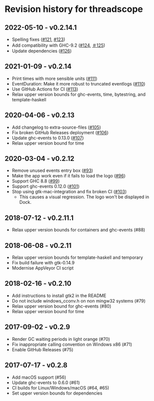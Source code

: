 # Revision history for threadscope

## 2022-05-10 - v0.2.14.1

* Spelling fixes ([#121](https://github.com/haskell/ThreadScope/pull/121), [#123](https://github.com/haskell/ThreadScope/pull/123))
* Add compatibility with GHC-9.2 ([#124](https://github.com/haskell/ThreadScope/pull/124), [＃125](https://github.com/haskell/ThreadScope/pull/125))
* Update dependencies ([#126](https://github.com/haskell/ThreadScope/pull/126))

## 2021-01-09 - v0.2.14

* Print times with more sensible units ([#111](https://github.com/haskell/ThreadScope/pull/111))
* EventDuration: Make it more robust to truncated eventlogs ([#110](https://github.com/haskell/ThreadScope/pull/110))
* Use GitHub Actions for CI ([#113](https://github.com/haskell/ThreadScope/pull/113))
* Relax upper version bounds for ghc-events, time, bytestring, and template-haskell

## 2020-04-06 - v0.2.13

* Add changelog to extra-source-files ([#105](https://github.com/haskell/ThreadScope/pull/105))
* Fix broken GitHub Releases deployment ([#106](https://github.com/haskell/ThreadScope/pull/106))
* Update ghc-events to 0.13.0 ([#107](https://github.com/haskell/ThreadScope/pull/107))
* Relax upper version bound for time

## 2020-03-04 - v0.2.12

* Remove unused events entry box ([#93](https://github.com/haskell/ThreadScope/pull/93))
* Make the app work even if it fails to load the logo ([#96](https://github.com/haskell/ThreadScope/pull/96))
* Support GHC 8.8 ([#99](https://github.com/haskell/ThreadScope/pull/99))
* Support ghc-events 0.12.0 ([#101](https://github.com/haskell/ThreadScope/pull/101))
* Stop using gtk-mac-integration and fix broken CI ([#103](https://github.com/haskell/ThreadScope/pull/103))
  * This causes a visual regression. The logo won't be displayed in Dock.

## 2018-07-12 - v0.2.11.1

* Relax upper version bounds for containers and ghc-events (#88)

## 2018-06-08 - v0.2.11

* Relax upper version bounds for template-haskell and temporary
* Fix build failure with gtk-0.14.9
* Modernise AppVeyor CI script

## 2018-02-16 - v0.2.10

* Add instructions to install gtk2 in the README
* Do not include windows_cconv.h on non mingw32 systems (#79)
* Relax upper version bound for ghc-events (#80)
* Relax upper version bound for time

## 2017-09-02 - v0.2.9

* Render GC waiting periods in light orange (#70)
* Fix inappropriate calling convention on Windows x86 (#71)
* Enable GitHub Releases (#75)

## 2017-07-17 - v0.2.8

* Add macOS support (#56)
* Update ghc-events to 0.6.0 (#61)
* CI builds for Linux/Windows/macOS (#64, #65)
* Set upper version bounds for dependencies

